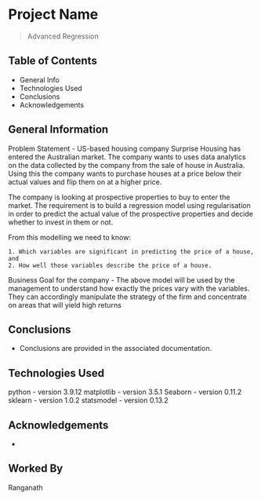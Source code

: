 # Project Name
> Advanced Regression


## Table of Contents
* General Info
* Technologies Used
* Conclusions
* Acknowledgements



## General Information
Problem Statement - US-based housing company Surprise Housing has entered the Australian market. The company wants to uses data analytics on the data collected by the company from the sale of house in Australia. Using this the company wants to purchase houses at a price below their actual values and flip them on at a higher price.

The company is looking at prospective properties to buy to enter the market. The requirement is to build a regression model using regularisation in order to predict the actual value of the prospective properties and decide whether to invest in them or not.

From this modelling we need to know:

    1. Which variables are significant in predicting the price of a house, and
    2. How well those variables describe the price of a house.

Business Goal for the company - The above model will be used by the management to understand how exactly the prices vary with the variables. They can accordingly manipulate the strategy of the firm and concentrate on areas that will yield high returns



## Conclusions
- Conclusions are provided in the associated documentation.



## Technologies Used
  python        - version 3.9.12
  matplotlib    - version 3.5.1
  Seaborn       - version 0.11.2
  sklearn       - version 1.0.2
  statsmodel    - version 0.13.2



## Acknowledgements
-

## Worked By
Ranganath
